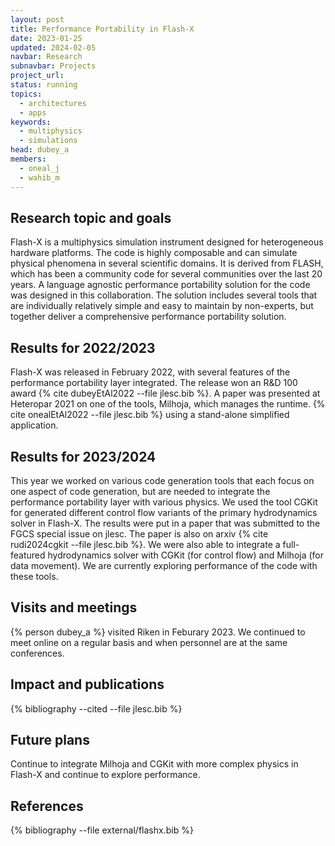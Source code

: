 ```yaml
---
layout: post
title: Performance Portability in Flash-X
date: 2023-01-25
updated: 2024-02-05
navbar: Research
subnavbar: Projects
project_url:
status: running
topics:
  - architectures
  - apps
keywords:
  - multiphysics
  - simulations
head: dubey_a
members:
  - oneal_j
  - wahib_m
---
```


## Research topic and goals

Flash-X is a multiphysics simulation instrument designed for heterogeneous hardware platforms. The code is highly composable and can simulate physical phenomena in several scientific domains. It is derived from FLASH, which has been a community code for several communities over the last 20 years.  A language agnostic performance portability solution for the code was designed in this collaboration. The solution includes several tools that are individually relatively simple and easy to maintain by non-experts, but together deliver a comprehensive performance portability solution.

## Results for 2022/2023

Flash-X was released in February 2022, with several features of the performance portability layer integrated. The release won an R&D 100 award
 {% cite dubeyEtAl2022 --file jlesc.bib %}. A paper was presented at Heteropar 2021 on one of the tools, Milhoja, which manages the runtime. {% cite onealEtAl2022 --file jlesc.bib %} using a stand-alone simplified application.

## Results for 2023/2024
This year we worked on various code generation tools that each focus on one aspect of code generation, but are needed to integrate the performance portability layer with various physics. We used the tool CGKit for generated different control flow variants of the primary hydrodynamics solver in Flash-X. The results were put in a paper that was submitted to the FGCS special issue on jlesc. The paper is also on arxiv {% cite rudi2024cgkit --file jlesc.bib %}. We were also able to integrate a full-featured hydrodynamics solver with CGKit (for control flow) and Milhoja (for data movement). We are currently exploring performance of the code with these tools. 

## Visits and meetings

{% person dubey_a %} visited Riken in Feburary 2023. We continued to meet online on a regular basis and when personnel are at the same conferences.

## Impact and publications

{% bibliography --cited --file jlesc.bib %}


## Future plans

Continue to integrate Milhoja and CGKit with more complex physics in Flash-X and continue to explore performance.


## References

{% bibliography --file external/flashx.bib %}
